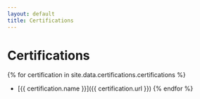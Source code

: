 ```yaml
---
layout: default
title: Certifications
---
```


# Certifications

{% for certification in site.data.certifications.certifications %}
- [{{ certification.name }}]({{ certification.url }})
{% endfor %}

